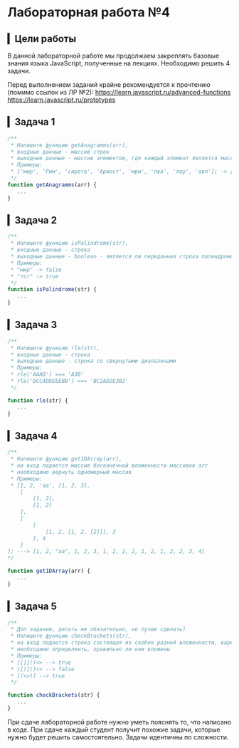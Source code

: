 # Лабораторная работа №4

## ▎Цели работы

В данной лабораторной работе мы продолжаем закреплять базовые знания языка JavaScript, полученные на лекциях. Необходимо решить 4 задачи. 

Перед выполнением заданий крайне рекомендуется к прочтению (помимо ссылок из ЛР №2):
https://learn.javascript.ru/advanced-functions
https://learn.javascript.ru/prototypes

## ▎Задача 1
```js
/**
 * Напишите функцию getAnagramms(arr),
 * входные данные - массив строк
 * выходные данные - массив элементов, где каждый элемент является массивом анаграмм (строки)
 * Примеры:
 * ['мир', 'Рим', 'сирота', 'Ариост', 'мри', 'пва', 'лор', 'авп']; -> [["мир", "Рим", "мри"], ["сирота", "Ариост"], ["пва", "авп"]]
 */
function getAnagramms(arr) {
   ...
}
```
## ▎Задача 2
```js
/**
 * Напишите функцию isPalindrome(str),
 * входные данные - строкa
 * выходные данные - boolean - является ли переданная строка палиндромом
 * Примеры:
 * "мир" -> false
 * "тот" -> true
 */
function isPalindrome(str) {
   ...
}
```

## ▎Задача 3
```js
/**
 * Напишите функцию rle(str),
 * входные данные - строка
 * выходные данные - строка со свернутыми диапазонами
 * Примеры:
 * rle('AAAB') === 'A3B'
 * rle('BCCADDEEEBB') === 'BC2AD2E3B2'
 */

function rle(str) {
   ...
}
```

## ▎Задача 4
```js
/**
 * Напишите функцию get1DArray(arr),
 * на вход подается массив бесконечной вложенности массивов arr
 * необходимо вернуть одномерный массив
 * Примеры:
 * [1, 2, 'aa', [1, 2, 3],
    [
        [1, 2],
        [1, 2]
    ],
    [
        [
            [1, 2, [1, 2, [2]]], 3
        ], 4
    ]
]; ---> [1, 2, "aa", 1, 2, 3, 1, 2, 1, 2, 1, 2, 1, 2, 2, 3, 4]
*/

function get1DArray(arr) {
   ...
}
```

## ▎Задача 5
```js
/**
 * Доп задание, делать не обязательно, но лучше сделать)
 * Напишите функцию checkBrackets(str),
 * на вход подается строка состоящая из скобок разной вложенности, варианты скобок: []<>()
 * необходимо определеить, правильно ли они вложены
 * Примеры:  
 * [[]]()<> --> true
 * ([)]()<> --> false
 * [(<>)] --> true
 */

function checkBrackets(str) {
   ...
}
```

При сдаче лабораторной работе нужно уметь пояснять то, что написано в коде. При сдаче каждый студент получит похожие задачи, которые нужно будет решить самостоятельно. Задачи идентичны по сложности.